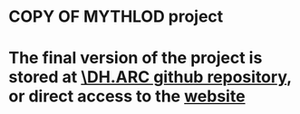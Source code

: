 # COPY OF MYTHLOD project

# The final version of the project is stored at [\DH.ARC github repository](https://github.com/dharc-org/mythlod), or direct access to the [website](dharc-org.github.io/mythlod/)
